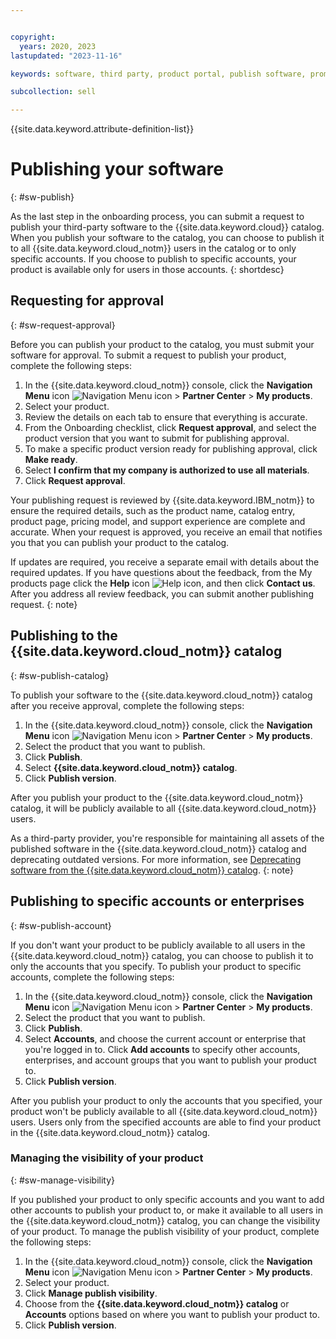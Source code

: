 ```yaml
---


copyright:
  years: 2020, 2023
lastupdated: "2023-11-16"

keywords: software, third party, product portal, publish software, promote software, partner portal, partners, sellers

subcollection: sell

---
```


{{site.data.keyword.attribute-definition-list}}

# Publishing your software
{: #sw-publish}

As the last step in the onboarding process, you can submit a request to publish your third-party software to the {{site.data.keyword.cloud}} catalog. When you publish your software to the catalog, you can choose to publish it to all {{site.data.keyword.cloud_notm}} users in the catalog or to only specific accounts. If you choose to publish to specific accounts, your product is available only for users in those accounts.
{: shortdesc}

## Requesting for approval
{: #sw-request-approval}

Before you can publish your product to the catalog, you must submit your software for approval. To submit a request to publish your product, complete the following steps:

1. In the {{site.data.keyword.cloud_notm}} console, click the **Navigation Menu** icon ![Navigation Menu icon](../icons/icon_hamburger.svg "Menu") > **Partner Center** > **My products**.
1. Select your product.
1. Review the details on each tab to ensure that everything is accurate.
1. From the Onboarding checklist, click **Request approval**, and select the product version that you want to submit for publishing approval.
1. To make a specific product version ready for publishing approval, click **Make ready**.
1. Select **I confirm that my company is authorized to use all materials**.
1. Click **Request approval**.

Your publishing request is reviewed by {{site.data.keyword.IBM_notm}} to ensure the required details, such as the product name, catalog entry, product page, pricing model, and support experience are complete and accurate. When your request is approved, you receive an email that notifies you that you can publish your product to the catalog.

If updates are required, you receive a separate email with details about the required updates. If you have questions about the feedback, from the My products page click the **Help** icon ![Help icon](../icons/help.svg "Help"), and then click **Contact us**. After you address all review feedback, you can submit another publishing request.
{: note}

## Publishing to the {{site.data.keyword.cloud_notm}} catalog
{: #sw-publish-catalog}

To publish your software to the {{site.data.keyword.cloud_notm}} catalog after you receive approval, complete the following steps:

1. In the {{site.data.keyword.cloud_notm}} console, click the **Navigation Menu** icon ![Navigation Menu icon](../icons/icon_hamburger.svg "Menu") > **Partner Center** > **My products**.
1. Select the product that you want to publish.
1. Click **Publish**.
1. Select **{{site.data.keyword.cloud_notm}} catalog**.
1. Click **Publish version**.

After you publish your product to the {{site.data.keyword.cloud_notm}} catalog, it will be publicly available to all {{site.data.keyword.cloud_notm}} users.

As a third-party provider, you're responsible for maintaining all assets of the published software in the {{site.data.keyword.cloud_notm}} catalog and deprecating outdated versions. For more information, see [Deprecating software from the {{site.data.keyword.cloud_notm}} catalog](/docs/sell?topic=sell-deprecate-product).
{: note}

## Publishing to specific accounts or enterprises
{: #sw-publish-account}

If you don't want your product to be publicly available to all users in the {{site.data.keyword.cloud_notm}} catalog, you can choose to publish it to only the accounts that you specify. To publish your product to specific accounts, complete the following steps:

1. In the {{site.data.keyword.cloud_notm}} console, click the **Navigation Menu** icon ![Navigation Menu icon](../icons/icon_hamburger.svg "Menu") > **Partner Center** > **My products**.
1. Select the product that you want to publish.
1. Click **Publish**.
1. Select **Accounts**, and choose the current account or enterprise that you're logged in to. Click **Add accounts** to specify other accounts, enterprises, and account groups that you want to publish your product to.
1. Click **Publish version**.

After you publish your product to only the accounts that you specified, your product won't be publicly available to all {{site.data.keyword.cloud_notm}} users. Users only from the specified accounts are able to find your product in the {{site.data.keyword.cloud_notm}} catalog.

### Managing the visibility of your product
{: #sw-manage-visibility}

If you published your product to only specific accounts and you want to add other accounts to publish your product to, or make it available to all users in the {{site.data.keyword.cloud_notm}} catalog, you can change the visibility of your product. To manage the publish visibility of your product, complete the following steps:

1. In the {{site.data.keyword.cloud_notm}} console, click the **Navigation Menu** icon ![Navigation Menu icon](../icons/icon_hamburger.svg "Menu") > **Partner Center** > **My products**.
1. Select your product.
1. Click **Manage publish visibility**.
1. Choose from the **{{site.data.keyword.cloud_notm}} catalog** or **Accounts** options based on where you want to publish your product to.
1. Click **Publish version**.


